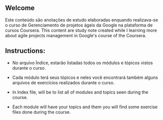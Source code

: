 ## Welcome
Este conteúdo são anotações de estudo elaboradas enquando realizava-se o curso de Gerenciamento de projetos ágeis da Google na plataforma de cursos Coursera.
This content are study note created while I learning more about agile projects management in Google's course of the Coursera.

## Instructions:
- No arquivo Índice, estarão listadas todos os módulos e tópicos vistos durante o curso. 
- Cada módulo terá seus tópicos e neles você encontrará também alguns arquivos de exercícios realizados durante o curso.

- In Index file, will be to list all of modules and topics seen during the course.
- Each module will have your topics and them you will find some exercise files done during the course.
